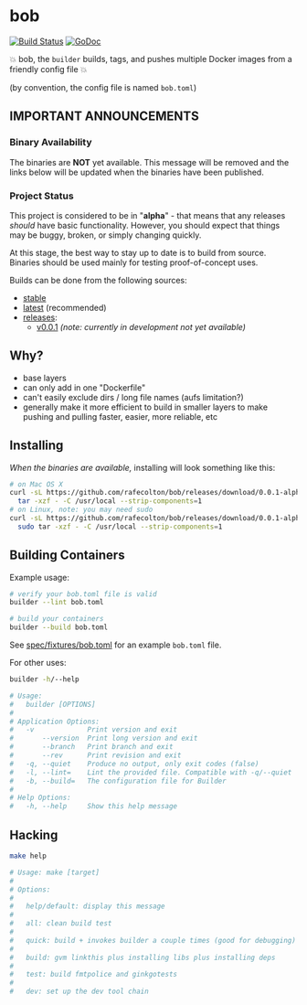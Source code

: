 bob
===

[![Build Status](https://travis-ci.org/rafecolton/bob.svg?branch=master)](https://travis-ci.org/rafecolton/bob)
[![GoDoc](https://godoc.org/github.com/rafecolton/bob?status.png)](https://godoc.org/github.com/rafecolton/bob)

:boom: bob, the `builder` builds, tags, and pushes multiple Docker
images from a friendly config file :boom:

(by convention, the config file is named `bob.toml`)

## IMPORTANT ANNOUNCEMENTS

### Binary Availability

The binaries are **NOT** yet available.  This message will be removed
and the links below will be updated when the binaries have been published.

### Project Status

This project is considered to be in "**alpha**" - that means that any
releases *should* have basic functionality.  However, you should expect
that things may be buggy, broken, or simply changing quickly.

At this stage, the best way to stay up to date is to build from source.
Binaries should be used mainly for testing proof-of-concept uses.

Builds can be done from the following sources:

* [stable](https://github.com/rafecolton/bob)
* [latest](https://github.com/modcloth/bob) (recommended)
* [releases](https://github.com/rafecolton/bob/releases):
  - [v0.0.1](https://github.com/modcloth/bob/tree/v0.0.1) *(note: currently in development not yet available)*

## Why?

* base layers
* can only add in one "Dockerfile"
* can't easily exclude dirs / long file names (aufs limitation?)
* generally make it more efficient to build in smaller layers to make
  pushing and pulling faster, easier, more reliable, etc

## Installing

*When the binaries are available,* installing will look something like this:

```bash
# on Mac OS X
curl -sL https://github.com/rafecolton/bob/releases/download/0.0.1-alpha/darwin-amd64.tar.gz | \
  tar -xzf - -C /usr/local --strip-components=1
# on Linux, note: you may need sudo
curl -sL https://github.com/rafecolton/bob/releases/download/0.0.1-alpha/linux-amd64.tar.gz | \
  sudo tar -xzf - -C /usr/local --strip-components=1
```

## Building Containers

Example usage:

```bash
# verify your bob.toml file is valid
builder --lint bob.toml

# build your containers
builder --build bob.toml
```

See [spec/fixtures/bob.toml](./spec/fixtures/bob.toml) for an example
`bob.toml` file.

For other uses:

```bash
builder -h/--help

# Usage:
#   builder [OPTIONS]
# 
# Application Options:
#   -v             Print version and exit
#       --version  Print long version and exit
#       --branch   Print branch and exit
#       --rev      Print revision and exit
#   -q, --quiet    Produce no output, only exit codes (false)
#   -l, --lint=    Lint the provided file. Compatible with -q/--quiet
#   -b, --build=   The configuration file for Builder
# 
# Help Options:
#   -h, --help     Show this help message
```

## Hacking

```bash
make help

# Usage: make [target]
#
# Options:
#
#   help/default: display this message
#
#   all: clean build test
#
#   quick: build + invokes builder a couple times (good for debugging)
#
#   build: gvm linkthis plus installing libs plus installing deps
#
#   test: build fmtpolice and ginkgotests
#
#   dev: set up the dev tool chain
```
